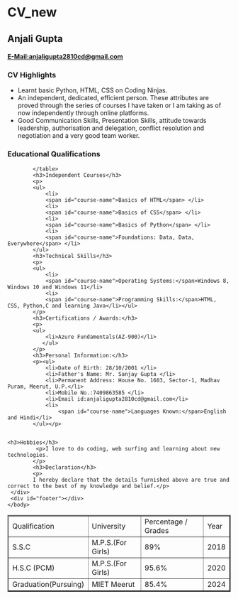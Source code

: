 # CV_new
<html>
 <head>
 
<title>Anjali Gupta</title> 
</head>
<body>
<div id="header">
<p id="name"><h2>Anjali Gupta</h2></p>
<h4><a href="mailto:anjaligupta2810cd@gmail.com"><p id="email">E-Mail:anjaligupta2810cd@gmail.com</p></a></h4>
     </div>
     <div class="left">
     </div>
     <div class="right">
            <h3>CV Highlights</h3>
            <p>
            <ul>
                <li>Learnt basic Python, HTML, CSS on Coding Ninjas.</li>
                <li>An independent, dedicated, efficient person. These attributes are proved through the series of courses I have taken or I am taking as of now independently through online platforms.</li>
                <li>Good Communication Skills, Presentation Skills, attitude towards leadership, authorisation and delegation, conflict resolution and negotiation and a very good team worker.</li></ul>
            </p>
            <h3>Educational Qualifications</h3>
            <table border=2 width="auto">
                <tr id="heading">
                    <td>Qualification</td>
                    <td>University</td>
                    <td>Percentage / Grades</td>
                    <td>Year</td>
                </tr>
                <tr>
                    <td>S.S.C</td>
                    <td>M.P.S.(For Girls)</td>
                    <td>89%</td>
                    <td>2018</td>
                </tr>
                <tr>
                    <td>H.S.C (PCM)</td>
                    <td>M.P.S.(For Girls)</td>
                    <td>95.6%</td>
                    <td>2020</td>
                </tr>
                <tr>
                    <td>Graduation(Pursuing)</td>
                    <td>MIET Meerut</td>
                    <td>85.4%</td>
                    <td>2024</td>
                </tr>
                
            </table>
            <h3>Independent Courses</h3>
            <p>
            <ul>
                <li>
                <span id="course-name">Basics of HTML</span> </li>
                <li>
                <span id="course-name">Basics of CSS</span> </li>
                <li>
                <span id="course-name">Basics of Python</span> </li>
                <li>
                <span id="course-name">Foundations: Data, Data, Everywhere</span> </li>
            </ul>
            <h3>Technical Skills</h3>
            <p>
            <ul>
                <li>
                <span id="course-name">Operating Systems:</span>Windows 8, Windows 10 and Windows 11</li>
                <li>
                <span id="course-name">Programming Skills:</span>HTML, CSS, Python,C and learning Java</li></ul>
            </p>
            <h3>Certifications / Awards:</h3>
            <p>
            <ul>
                <li>Azure Fundamentals(AZ-900)</li>
               </ul>
            </p>
            <h3>Personal Information:</h3>
            <p><ul>
                <li>Date of Birth: 28/10/2001 </li>    
                <li>Father's Name: Mr. Sanjay Gupta </li>     
                <li>Permanent Address: House No. 1603, Sector-1, Madhav Puram, Meerut, U.P.</li>
                <li>Mobile No.:7409863585 </li>
                <li>Email id:anjaligupta2810cd@gmail.com</li>
                <li>
                    <span id="course-name">Languages Known:</span>English and Hindi</li>
            </ul></p>
                
                
    <h3>Hobbies</h3>
             <p>I love to do coding, web surfing and learning about new technologies.
            </p>
            <h3>Declaration</h3>
            <p>
            I hereby declare that the details furnished above are true and correct to the best of my knowledge and belief.</p>
     </div>
     <div id="footer"></div>
    </body>
</html>

